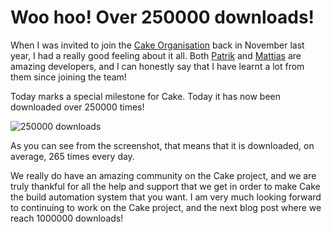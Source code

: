 ﻿---
Title: Cake reaches 250000 downloads
Published: 23/12/2016
Tags:
- Cake
- NuGet
- Downloads
---

# Woo hoo! Over 250000 downloads!

When I was invited to join the [Cake Organisation](http://www.gep13.co.uk/blog/cake-organisation-on-github) back in November last year, I had a really good feeling about it all.  Both [Patrik](https://github.com/patriksvensson) and [Mattias](https://github.com/devlead) are amazing developers, and I can honestly say that I have learnt a lot from them since joining the team!

Today marks a special milestone for Cake.  Today it has now been downloaded over 250000 times!

![250000 downloads](https://gep13wpstorage.blob.core.windows.net/gep13/2016/12/23/250000-downloads.png)

As you can see from the screenshot, that means that it is downloaded, on average, 265 times every day.

We really do have an amazing community on the Cake project, and we are truly thankful for all the help and support that we get in order to make Cake the build automation system that you want.  I am very much looking forward to continuing to work on the Cake project, and the next blog post where we reach 1000000 downloads!